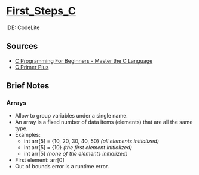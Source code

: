 # [First_Steps_C](https://github.com/asofcs/First_Steps_C/tree/main)

IDE: CodeLite

## Sources
- [C Programming For Beginners - Master the C Language](https://www.udemy.com/course/c-programming-for-beginners-/)
- [C Primer Plus](https://www.oreilly.com/library/view/c-primer-plus/9780133432398/)

## Brief Notes

### Arrays
- Allow to group variables under a single name.
- An array is a fixed number of data items (elements) that are all the same type.
- Examples:
    - int arr[5] = {10, 20, 30, 40, 50} *(all elements initialized)*
    - int arr[5] = {10} *(the first element initialized)*
    - int arr[5] *(none of the elements initialized)*
- First element: arr[0]
- Out of bounds error is a runtime error.

